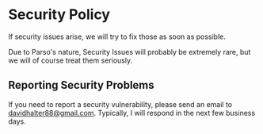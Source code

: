 # Security Policy

If security issues arise, we will try to fix those as soon as possible.

Due to Parso's nature, Security Issues will probably be extremely rare, but we will of course treat them seriously.

## Reporting Security Problems

If you need to report a security vulnerability, please send an email to davidhalter88@gmail.com. Typically, I will respond in the next few business days.
